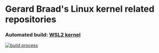 Gerard Braad's Linux kernel related repositories
================================================

### Automated build: [WSL2 kernel](https://github.com/gbraad-linux/kernel-build-wsl2)

[![build process](https://github.com/gbraad-linux/kernel-build-wsl2/actions/workflows/build-process.yml/badge.svg)](https://github.com/gbraad-linux/kernel-build-wsl2/actions/workflows/build-process.yml)
